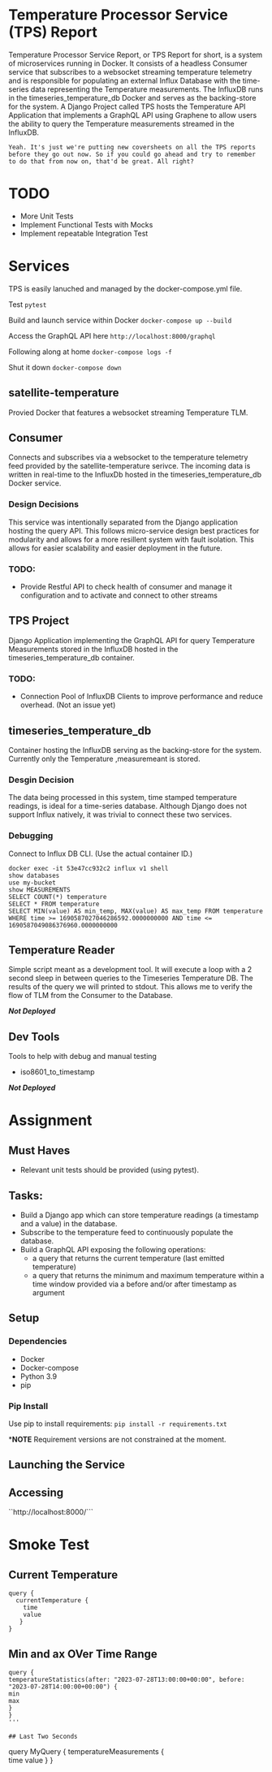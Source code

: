 # Temperature Processor Service (TPS) Report 
Temperature Processor Service Report, or TPS Report for short, is a system of microservices running in Docker.  It consists of a headless Consumer service that subscribes to a websocket streaming temperature telemetry and is responsible for populating an external Influx Database with the time-series data representing the Temperature measurements. The InfluxDB runs in the timeseries_temperature_db Docker and serves as the backing-store for the system. A Django Project called TPS hosts the Temperature API Application that implements a GraphQL API using Graphene to allow users the ability to query the Temperature measurements streamed in the InfluxDB. 

```Yeah. It's just we're putting new coversheets on all the TPS reports before they go out now. So if you could go ahead and try to remember to do that from now on, that'd be great. All right?```

# TODO
- More Unit Tests
- Implement Functional Tests with Mocks
- Implement repeatable Integration Test


# Services
TPS is easily lanuched and managed by the docker-compose.yml file.

Test
```pytest```

Build and launch service within Docker
```docker-compose up --build```

Access the GraphQL API here
```http://localhost:8000/graphql```

Following along at home
```docker-compose logs -f```

Shut it down
```docker-compose down```

## satellite-temperature
Provied Docker that features a websocket streaming Temperature TLM.

## Consumer
Connects and subscribes via a websocket to the temperature telemetry feed provided by the satellite-temperature serivce.  The incoming data is written in real-time to the InfluxDb hosted in the timeseries_temperature_db Docker service.

### Design Decisions
This service was intentionally separated from the Django application hosting the query API.  This follows micro-service design best practices for modularity and allows for a more resillent system with fault isolation.  This allows for easier scalability and easier deployment in the future.

### TODO:
- Provide Restful API to check health of consumer and manage it configuration and to activate and connect to other streams

## TPS Project
Django Application implementing the GraphQL API for query Temperature Measurements stored in the InfluxDB hosted in the timeseries_temperature_db container.

### TODO:
- Connection Pool of InfluxDB Clients to improve performance and reduce overhead. (Not an issue yet)


## timeseries_temperature_db
Container hosting the InfluxDB serving as the backing-store for the system.  Currently only the Temperature ,measuremeant is stored.  

### Desgin Decision
The data being processed in this system, time stamped temperature readings, is ideal for a time-series database.   Although Django does not support Influx natively, it was trivial to connect these two services.

### Debugging
Connect to Influx DB CLI. (Use the actual container ID.)
```
docker exec -it 53e47cc932c2 influx v1 shell
show databases
use my-bucket
show MEASUREMENTS
SELECT COUNT(*) temperature
SELECT * FROM temperature 
SELECT MIN(value) AS min_temp, MAX(value) AS max_temp FROM temperature WHERE time >= 1690587027046286592.0000000000 AND time <= 1690587049086376960.0000000000

```

## Temperature Reader
Simple script meant as a development tool.  It will execute a loop with a 2 second sleep in between queries to the Timeseries Temperature DB.  The results of the query we will printed to stdout.  This allows me to verify the flow of TLM from the Consumer to the Database.

***Not Deployed***

## Dev Tools
Tools to help with debug and manual testing
- iso8601_to_timestamp  

***Not Deployed***

# Assignment
## Must Haves

- Relevant unit tests should be provided (using pytest).


## Tasks:
- Build a Django app which can store temperature readings (a timestamp and a value) in the database.
- Subscribe to the temperature feed to continuously populate the
database.
- Build a GraphQL API exposing the following operations:
  - a query that returns the current temperature (last emitted temperature)
  - a query that returns the minimum and maximum temperature within a time window provided via a before
and/or after timestamp as argument

## Setup
### Dependencies
- Docker
- Docker-compose
- Python 3.9
- pip

### Pip Install
Use pip to install requirements:
`pip install -r requirements.txt`

***NOTE** Requirement versions are not constrained at the moment.

## Launching the Service


## Accessing

``http://localhost:8000/```



# Smoke Test






## Current Temperature
```
query {
  currentTemperature {
    time
    value
   }
}
```


## Min and ax OVer Time Range
```
query {
temperatureStatistics(after: "2023-07-28T13:00:00+00:00", before: "2023-07-28T14:00:00+00:00") {
min
max
}
}
'''

## Last Two Seconds
```
query MyQuery {
  temperatureMeasurements {  
    time
    value
  }
}
```


